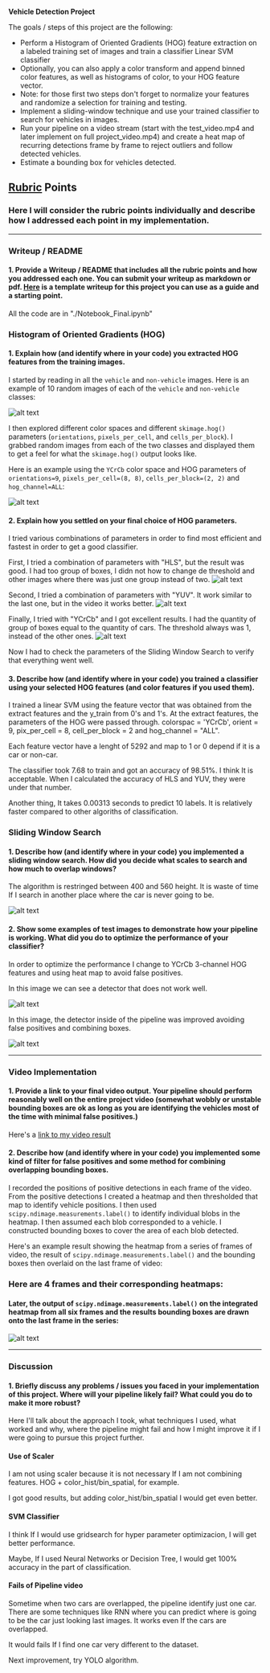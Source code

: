 **Vehicle Detection Project**

The goals / steps of this project are the following:

* Perform a Histogram of Oriented Gradients (HOG) feature extraction on a labeled training set of images and train a classifier Linear SVM classifier
* Optionally, you can also apply a color transform and append binned color features, as well as histograms of color, to your HOG feature vector. 
* Note: for those first two steps don't forget to normalize your features and randomize a selection for training and testing.
* Implement a sliding-window technique and use your trained classifier to search for vehicles in images.
* Run your pipeline on a video stream (start with the test_video.mp4 and later implement on full project_video.mp4) and create a heat map of recurring detections frame by frame to reject outliers and follow detected vehicles.
* Estimate a bounding box for vehicles detected.

[//]: # (Image References)
[image1]: ./output_images/car_notcar.png
[image2]: ./output_images/YCrCbHOG.png
[image3]: ./output_images/HLS_sameConfiguration.png
[image4]: ./output_images/YUV_sameConfiguration.png
[image5]: ./output_images/YCrCb_sameConfiguration.png
[image6]: ./output_images/slidingWindowSearch.png
[image7]: ./output_images/prove.png
[image8]: ./output_images/prove_.png
[image9]: ./output_images/heatmap.png


## [Rubric](https://review.udacity.com/#!/rubrics/513/view) Points
### Here I will consider the rubric points individually and describe how I addressed each point in my implementation.  

---
### Writeup / README

#### 1. Provide a Writeup / README that includes all the rubric points and how you addressed each one.  You can submit your writeup as markdown or pdf.  [Here](https://github.com/udacity/CarND-Vehicle-Detection/blob/master/writeup_template.md) is a template writeup for this project you can use as a guide and a starting point.  

All the code are in "./Notebook_Final.ipynb"

### Histogram of Oriented Gradients (HOG)

#### 1. Explain how (and identify where in your code) you extracted HOG features from the training images.

I started by reading in all the `vehicle` and `non-vehicle` images.  Here is an example of 10 random images of each of the `vehicle` and `non-vehicle` classes:

![alt text][image1]

I then explored different color spaces and different `skimage.hog()` parameters (`orientations`, `pixels_per_cell`, and `cells_per_block`).  I grabbed random images from each of the two classes and displayed them to get a feel for what the `skimage.hog()` output looks like.

Here is an example using the `YCrCb` color space and HOG parameters of `orientations=9`, `pixels_per_cell=(8, 8)`, `cells_per_block=(2, 2)` and `hog_channel=ALL`:


![alt text][image2]

#### 2. Explain how you settled on your final choice of HOG parameters.

I tried various combinations of parameters in order to find most efficient and fastest in order to get a good classifier. 

First, I tried a combination of parameters with "HLS", but the result was good. I had too group of boxes, I didn not how to change de threshold and other images where there was just one group instead of two. 
![alt text][image3]


Second, I tried a combination of parameters with "YUV". It work similar to the last one, but in the video it works better.
![alt text][image4]


Finally, I tried with "YCrCb" and I got excellent results. I had the quantity of group of boxes equal to the quantity of cars. The threshold always was 1, instead of the other ones.
![alt text][image5]

Now I had to check the parameters of the Sliding Window Search to verify that everything went well.


#### 3. Describe how (and identify where in your code) you trained a classifier using your selected HOG features (and color features if you used them).

I trained a linear SVM using the feature vector that was obtained from the extract features and the y_train from 0's and 1's.
At the extract features, the parameters of the HOG were passed through. colorspac = 'YCrCb', orient = 9, pix_per_cell = 8, cell_per_block = 2 and hog_channel = "ALL".

Each feature vector have a lenght of 5292 and map to 1 or 0 depend if it is a car or non-car.

The classifier took 7.68 to train and got an accuracy of 98.51%. I think It is acceptable. When I calculated the accuracy of HLS and YUV, they were under that number.

Another thing, It takes 0.00313 seconds to predict 10 labels. It is relatively faster compared to other algoriths of classification.

### Sliding Window Search

#### 1. Describe how (and identify where in your code) you implemented a sliding window search.  How did you decide what scales to search and how much to overlap windows?

The algorithm is restringed between 400 and 560 height. It is waste of time If I search in another place where the car is never going to be. 

![alt text][image6]



#### 2. Show some examples of test images to demonstrate how your pipeline is working.  What did you do to optimize the performance of your classifier?

In order to optimize the performance I change to YCrCb 3-channel HOG features and using heat map to avoid false positives.

In this image we can see a detector that does not work well.

![alt text][image8]

In this image, the detector inside of the pipeline was improved avoiding false positives and combining boxes.

![alt text][image7]

---

### Video Implementation

#### 1. Provide a link to your final video output.  Your pipeline should perform reasonably well on the entire project video (somewhat wobbly or unstable bounding boxes are ok as long as you are identifying the vehicles most of the time with minimal false positives.)
Here's a [link to my video result](./project_video_out.mp4)


#### 2. Describe how (and identify where in your code) you implemented some kind of filter for false positives and some method for combining overlapping bounding boxes.

I recorded the positions of positive detections in each frame of the video.  From the positive detections I created a heatmap and then thresholded that map to identify vehicle positions.  I then used `scipy.ndimage.measurements.label()` to identify individual blobs in the heatmap.  I then assumed each blob corresponded to a vehicle.  I constructed bounding boxes to cover the area of each blob detected.  

Here's an example result showing the heatmap from a series of frames of video, the result of `scipy.ndimage.measurements.label()` and the bounding boxes then overlaid on the last frame of video:

### Here are 4 frames and their corresponding heatmaps:

#### Later, the output of `scipy.ndimage.measurements.label()` on the integrated heatmap from all six frames and the results bounding boxes are drawn onto the last frame in the series:


![alt text][image9]

---

### Discussion

#### 1. Briefly discuss any problems / issues you faced in your implementation of this project.  Where will your pipeline likely fail?  What could you do to make it more robust?

Here I'll talk about the approach I took, what techniques I used, what worked and why, where the pipeline might fail and how I might improve it if I were going to pursue this project further.  

#### Use of Scaler
I am not using scaler because it is not necessary If I am not combining  features. HOG + color_hist/bin_spatial, for example.

I got good results, but adding color_hist/bin_spatial I would get even better.

#### SVM Classifier
I think If I would use gridsearch for hyper parameter optimizacion, I will get better performance.

Maybe, If I used Neural Networks or Decision Tree, I would get 100% accuracy in the part of classification. 

#### Fails of Pipeline video
Sometime when two cars are overlapped, the pipeline identify just one car. There are some techniques like RNN where you can predict where is going to be the car just looking last images. It works even If the cars are overlapped.

It would fails If I find one car very different to the dataset.

Next improvement, try YOLO algorithm.